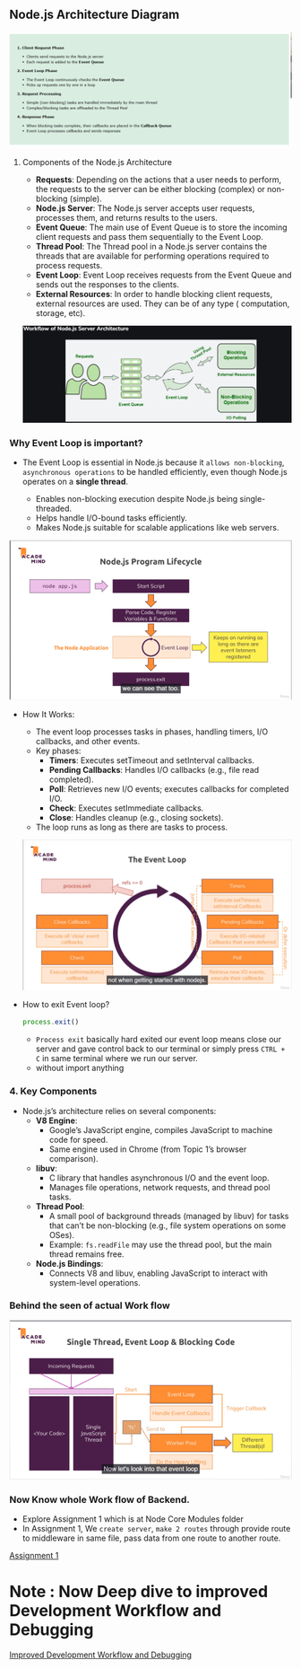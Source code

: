 
## Node.js Architecture Diagram
    
![Nodejs Architecture Diagram](./NodeJS%20Architecture%20Diagram.png)

1. Components of the Node.js Architecture
    - **Requests**: Depending on the actions that a user needs to perform, the requests to the server can be either blocking (complex) or non-blocking (simple).
    - **Node.js Server**: The Node.js server accepts user requests, processes them, and returns results to the users.
    - **Event Queue**: The main use of Event Queue is to store the incoming client requests and pass them sequentially to the Event Loop.
    - **Thread Pool**: The Thread pool in a Node.js server contains the threads that are available for performing operations required to process requests.
    - **Event Loop**: Event Loop receives requests from the Event Queue and sends out the responses to the clients.
    - **External Resources**: In order to handle blocking client requests, external resources are used. They can be of any type ( computation, storage, etc).


    ![Work Flow of NodeJS Server Architecture](./Workflow%20of%20NodeJS%20Server%20Architecture.png)

### Why Event Loop is important?

- The Event Loop is essential in Node.js because it `allows non-blocking`, `asynchronous operations` to be handled efficiently, even though Node.js operates on a **single thread**.

    - Enables non-blocking execution despite Node.js being single-threaded.
    - Helps handle I/O-bound tasks efficiently.
    - Makes Node.js suitable for scalable applications like web servers.

![Event Loop](./Event%20Loop.png)

- How It Works:
    - The event loop processes tasks in phases, handling timers, I/O callbacks, and other events.
    - Key phases:
        - **Timers**: Executes setTimeout and setInterval callbacks.
        - **Pending Callbacks**: Handles I/O callbacks (e.g., file read completed).
        - **Poll**: Retrieves new I/O events; executes callbacks for completed I/O.
        - **Check**: Executes setImmediate callbacks.
        - **Close**: Handles cleanup (e.g., closing sockets).
    - The loop runs as long as there are tasks to process.

    ![Event behind the Seen](./Event%20behind%20the%20seen.png)

- How to exit Event loop?
    ```js
    process.exit()
    ```
    - `Process exit` basically hard exited our event loop means close our server and gave control back to our terminal or simply press `CTRL + C` in same terminal where we run our server.
    - without import anything


### 4. Key Components
- Node.js’s architecture relies on several components:
    - **V8 Engine**:
        - Google’s JavaScript engine, compiles JavaScript to machine code for speed.
        - Same engine used in Chrome (from Topic 1’s browser comparison).
    - **libuv**:
        - C library that handles asynchronous I/O and the event loop.
        - Manages file operations, network requests, and thread pool tasks.
    - **Thread Pool**:
        - A small pool of background threads (managed by libuv) for tasks that can’t be non-blocking (e.g., file system operations on some OSes).
        - Example: `fs.readFile` may use the thread pool, but the main thread remains free.
    - **Node.js Bindings**:
        - Connects V8 and libuv, enabling JavaScript to interact with system-level operations.

### Behind the seen of actual Work flow

![Actual Work flow](./Actual%20Work%20flow.png)

### Now Know whole Work flow of Backend.
- Explore Assignment 1 which is at Node Core Modules folder
- In Assignment 1, We `create server`, `make 2 routes` through provide route to middleware in same file, pass data from one route to another route.

[Assignment 1](../Node%20Core%20Modules/practice%201/intro.md)


# Note : Now Deep dive to improved Development Workflow and Debugging

[Improved Development Workflow and Debugging](../ImprovedDevelopment/intro.md)